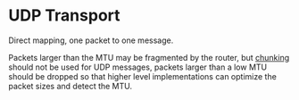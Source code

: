 UDP Transport
=============

Direct mapping, one packet to one message.

Packets larger than the MTU may be fragmented by the router, but [chunking](../../lob/chunking.md) should not be used for UDP messages, packets larger than a low MTU should be dropped so that higher level implementations can optimize the packet sizes and detect the MTU.
